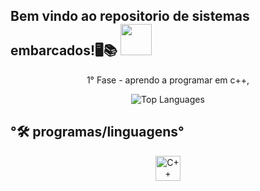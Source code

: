 <h2 >Bem vindo ao repositorio de sistemas embarcados!🖥️📚  <img src="https://media4.giphy.com/media/v1.Y2lkPTc5MGI3NjExdHJ6c2N5YzF4OW9pc2xkd2N3dDY5bWt5aWhnaGdqM2FobGNid3pkMyZlcD12MV9pbnRlcm5hbF9naWZfYnlfaWQmY3Q9cw/FkhK87rXbRQtohaUAQ/giphy.gif" width="50"></h2>

<p align="center">
  1° Fase - aprendo a programar em c++, <br> 
</p>

<p align="center">
  <img src="https://github-readme-stats.vercel.app/api/top-langs/?username=izabelydaluz&layout=compact&theme=apprentice&show_icons=true" alt="Top Languages" loading="lazy"/>
</p>


## °🛠️ programas/linguagens°

<p align="center">
<img src="https://cdn.jsdelivr.net/gh/devicons/devicon@latest/icons/cplusplus/cplusplus-original.svg" alt="C++" width="40" height="40"/>
</p>
